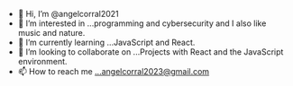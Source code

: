 - 👋 Hi, I’m @angelcorral2021
- 👀 I’m interested in ...programming and cybersecurity and I also like music and nature.
- 🌱 I’m currently learning ...JavaScript and React.
- 💞️ I’m looking to collaborate on ...Projects with React and the JavaScript environment.
- 📫 How to reach me ...angelcorral2023@gmail.com 

